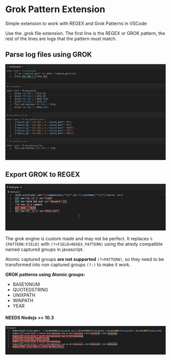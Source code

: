 # Grok Pattern Extension

Simple extension to work with REGEX and Grok Patterns in VSCode

Use the .grok file extension. The first line is the REGEX or GROK pattern, the rest of the lines are logs that the pattern must match. 

## Parse log files using GROK
![Grok Pattern Export](https://raw.githubusercontent.com/SecSamDev/grok-vscode/master/doc/GROKing_files.png)

## Export GROK to REGEX
![Grok Pattern Export](https://raw.githubusercontent.com/SecSamDev/grok-vscode/master/doc/grok-export.gif)

The grok engine is custom made and may not be perfect. It replaces ```%{PATTERN:FIELD}``` with ```(?<FIELD>REGEX_PATTERN)``` using the alredy compatible named captured groups in javascript.

Atomic captured groups **are not supported** ```(?>PATTERN)```, so they need to be transformed into non captured groups ```(?:)``` to make it work.

**GROK patterns using Atomic groups:**
* BASE10NUM
* QUOTEDSTRING
* UNIXPATH
* WINPATH
* YEAR

#### NEEDS Nodejs >= 10.3

![Grok Pattern extension](https://raw.githubusercontent.com/SecSamDev/grok-vscode/master/doc/extension_show.png)



